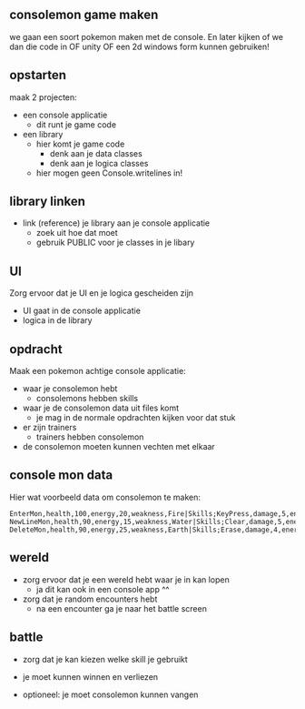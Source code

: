 ## consolemon game maken

we gaan een soort pokemon maken met de console.
En later kijken of we dan die code in OF unity OF een 2d windows form kunnen gebruiken!

## opstarten

maak 2 projecten:
 - een console applicatie
    - dit runt je game code
 - een library 
    - hier komt je game code
        - denk aan je data classes
        - denk aan je logica classes
    - hier mogen geen Console.writelines in!

## library linken

- link (reference) je library aan je console applicatie
    - zoek uit hoe dat moet
    - gebruik PUBLIC voor je classes in je libary

## UI

Zorg ervoor dat je UI en je logica gescheiden zijn
- UI gaat in de console applicatie
- logica in de library

## opdracht

Maak een pokemon achtige console applicatie:
- waar je consolemon hebt
    - consolemons hebben skills
- waar je de consolemon data uit files komt
    - je mag in de normale opdrachten kijken voor dat stuk
- er zijn trainers
    - trainers hebben consolemon
- de consolemon moeten kunnen vechten met elkaar

## console mon data

Hier wat voorbeeld data om consolemon te maken:

```
EnterMon,health,100,energy,20,weakness,Fire|Skills;KeyPress,damage,5,energyCost,10,element,Fire;Default,damage,1,energyCost,0,element,Physical
NewLineMon,health,90,energy,15,weakness,Water|Skills;Clear,damage,5,energyCost,10,element,Earth;Default,damage,1,energyCost,0,element,Physical
DeleteMon,health,90,energy,25,weakness,Earth|Skills;Erase,damage,4,energyCost,2,element,Wind;Default,damage,1,energyCost,0,element,Physical
```

## wereld


- zorg ervoor dat je een wereld hebt waar je in kan lopen
    - ja dit kan ook in een console app ^^
- zorg dat je random encounters hebt
    - na een encounter ga je naar het battle screen

## battle

- zorg dat je kan kiezen welke skill je gebruikt
- je moet kunnen winnen en verliezen

- optioneel: je moet consolemon kunnen vangen
